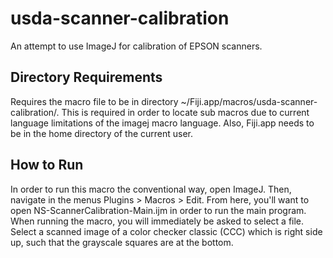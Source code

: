 # usda-scanner-calibration
An attempt to use ImageJ for calibration of EPSON scanners. 

## Directory Requirements

Requires the macro file to be in directory ~/Fiji.app/macros/usda-scanner-calibration/.
This is required in order to locate sub macros due to current language limitations of the imagej macro language. Also, Fiji.app needs to be in the home directory of the current user.

## How to Run

In order to run this macro the conventional way, open ImageJ. Then, navigate in the menus Plugins > Macros > Edit. From here, you'll want to open NS-ScannerCalibration-Main.ijm in order to run the main program.
When running the macro, you will immediately be asked to select a file. Select a scanned image of a color checker classic (CCC) which is right side up, such that the grayscale squares are at the bottom.
